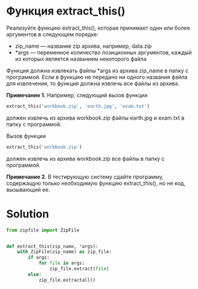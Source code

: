 # Функция extract_this()

Реализуйте функцию extract_this(), которая принимает один или более аргументов в следующем порядке:

* zip_name — название zip архива, например, data.zip
* *args — переменное количество позиционных аргументов, каждый из которых является названием некоторого файла

Функция должна извлекать файлы *args из архива zip_name в папку с программой. Если в функцию не передано ни одного
названия файла для извлечения, то функция должна извлечь все файлы из архива.

**Примечание 1.** Например, следующий вызов функции

```python
extract_this('workbook.zip', 'earth.jpg', 'exam.txt')
```

должен извлечь из архива workbook.zip файлы earth.jpg и exam.txt в папку с программой.

Вызов функции

```python
extract_this('workbook.zip')
```

должен извлечь из архива workbook.zip все файлы в папку с программой.

**Примечание 2**. В тестирующую систему сдайте программу, содержащую только необходимую функцию extract_this(), но не
код, вызывающий ее.

# Solution

```python
from zipfile import ZipFile


def extract_this(zip_name, *args):
    with ZipFile(zip_name) as zip_file:
        if args:
            for file in args:
                zip_file.extract(file)
        else:
            zip_file.extractall()
```